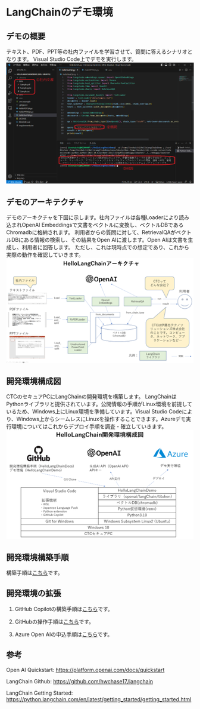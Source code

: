 # LangChainのデモ環境

## デモの概要
テキスト、PDF、PPT等の社内ファイルを学習させて、質問に答えるシナリオとなります。
Visual Studio Code上でデモを実行します。
![Alt text](image-2.png)

## デモのアーキテクチャ
デモのアーキクチャを下図に示します。社内ファイルは各種Loaderにより読み込まれOpenAI Embeddingsで文書をベクトルに変換し、ベクトルDBであるChromadbに格納されます。
利用者からの質問に対して、RetrievalQAがベクトルDBにある情報の検索し、その結果をOpen AIに渡します。Open AIは文書を生成し、利用者に回答します。
ただし、これは現時点での想定であり、これから実際の動作を確認していきます。
![Alt text](image-3.png)

## 開発環境構成図
CTCのセキュアPCにLangChainの開発環境を構築します。
LangChainはPythonライブラリと提供されています。公開情報の手順がLinux環境を前提しているため、Windows上にLinux環境を準備しています。Visual Studio Codeにより、Windows上からシームレスにLinuxを操作することできます。Azureデモ実行環境についてはこれからデプロイ手順を調査・確立していきます。
![Alt text](image-4.png)

## 開発環境構築手順
構築手順は[こちら](INSTALL/INSTALL.md)です。

## 開発環境の拡張
1. GitHub Copilotの構築手順は[こちら](INSTALL/GitHubCopilot/GitHubCopilotINSTALL.md)です。

1. GitHubの操作手順は[こちら](GIT/GIT-README.md)です。

1. Azure Open AIの申込手順は[こちら](AzureOpenAI/AzureOpenAI-README.md)です。

## 参考
Open AI Quickstart:
https://platform.openai.com/docs/quickstart

LangChain Github:
https://github.com/hwchase17/langchain

LangChain Getting Started:
https://python.langchain.com/en/latest/getting_started/getting_started.html
